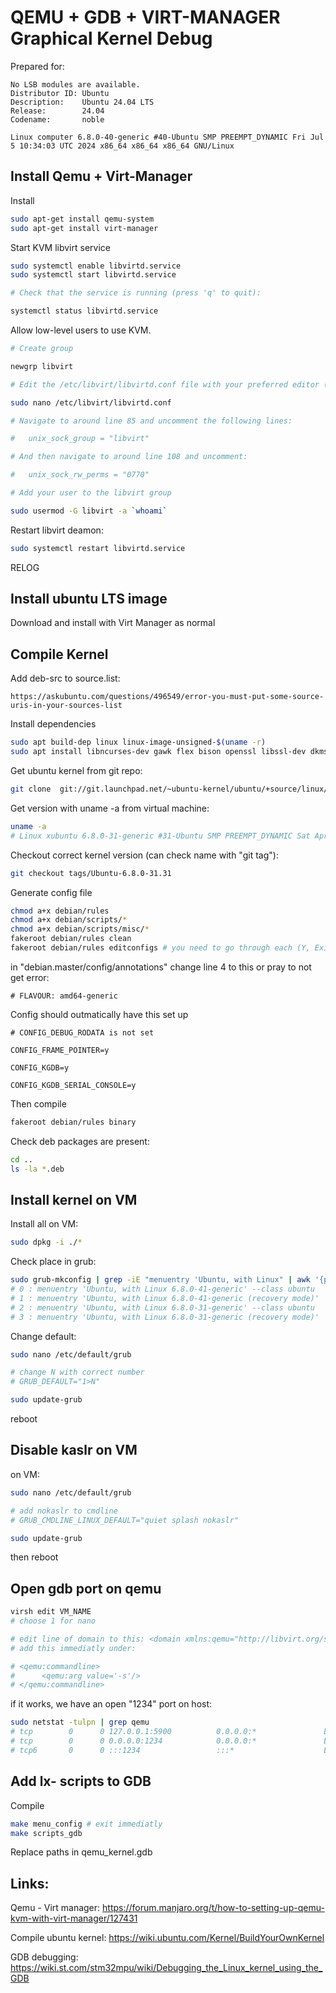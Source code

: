 # QEMU + GDB + VIRT-MANAGER Graphical Kernel Debug

Prepared for:
```
No LSB modules are available.
Distributor ID: Ubuntu
Description:    Ubuntu 24.04 LTS
Release:        24.04
Codename:       noble

Linux computer 6.8.0-40-generic #40-Ubuntu SMP PREEMPT_DYNAMIC Fri Jul  5 10:34:03 UTC 2024 x86_64 x86_64 x86_64 GNU/Linux
```

## Install Qemu + Virt-Manager

Install 

```bash
sudo apt-get install qemu-system
sudo apt-get install virt-manager 
```

Start KVM libvirt service

```bash
sudo systemctl enable libvirtd.service
sudo systemctl start libvirtd.service

# Check that the service is running (press 'q' to quit):

systemctl status libvirtd.service
```

Allow low-level users to use KVM.

```bash
# Create group

newgrp libvirt

# Edit the /etc/libvirt/libvirtd.conf file with your preferred editor (nano is used in this example):

sudo nano /etc/libvirt/libvirtd.conf

# Navigate to around line 85 and uncomment the following lines:

#   unix_sock_group = "libvirt"

# And then navigate to around line 108 and uncomment:

#   unix_sock_rw_perms = "0770"

# Add your user to the libvirt group

sudo usermod -G libvirt -a `whoami`
```

Restart libvirt deamon:
```bash
sudo systemctl restart libvirtd.service
```

RELOG

## Install ubuntu LTS image

Download and install with Virt Manager as normal

## Compile Kernel

Add deb-src to source.list:
```
https://askubuntu.com/questions/496549/error-you-must-put-some-source-uris-in-your-sources-list
```

Install dependencies
```bash
sudo apt build-dep linux linux-image-unsigned-$(uname -r)
sudo apt install libncurses-dev gawk flex bison openssl libssl-dev dkms libelf-dev libudev-dev libpci-dev libiberty-dev autoconf llvm
```

Get ubuntu kernel from git repo:
```bash
git clone  git://git.launchpad.net/~ubuntu-kernel/ubuntu/+source/linux/+git/noble
```

Get version with uname -a from virtual machine:
```bash
uname -a
# Linux xubuntu 6.8.0-31-generic #31-Ubuntu SMP PREEMPT_DYNAMIC Sat Apr 20 00:40:06 UTC 2024 x86_64 x86_64 x86_64 GNU/Linux
```

Checkout correct kernel version (can check name with "git tag"):
```bash
git checkout tags/Ubuntu-6.8.0-31.31
```

Generate config file
```bash
chmod a+x debian/rules
chmod a+x debian/scripts/*
chmod a+x debian/scripts/misc/*
fakeroot debian/rules clean
fakeroot debian/rules editconfigs # you need to go through each (Y, Exit, Y, Exit..) or get a complaint about config later1\
```

in "debian.master/config/annotations" change line 4 to this or pray to not get error:
```
# FLAVOUR: amd64-generic 
```

Config should outmatically have this set up
```
# CONFIG_DEBUG_RODATA is not set

CONFIG_FRAME_POINTER=y

CONFIG_KGDB=y

CONFIG_KGDB_SERIAL_CONSOLE=y
```


Then compile
```bash
fakeroot debian/rules binary
```

Check deb packages are present:
```bash
cd ..
ls -la *.deb
```

## Install kernel on VM

Install all on VM:
```bash
sudo dpkg -i ./*
```

Check place in grub:
```bash
sudo grub-mkconfig | grep -iE "menuentry 'Ubuntu, with Linux" | awk '{print i++ " : "$1, $2, $3, $4, $5, $6, $7}'
# 0 : menuentry 'Ubuntu, with Linux 6.8.0-41-generic' --class ubuntu
# 1 : menuentry 'Ubuntu, with Linux 6.8.0-41-generic (recovery mode)'
# 2 : menuentry 'Ubuntu, with Linux 6.8.0-31-generic' --class ubuntu
# 3 : menuentry 'Ubuntu, with Linux 6.8.0-31-generic (recovery mode)'
```

Change default:
```bash
sudo nano /etc/default/grub

# change N with correct number
# GRUB_DEFAULT="1>N"

sudo update-grub
```

reboot

## Disable kaslr on VM

on VM:
```bash
sudo nano /etc/default/grub

# add nokaslr to cmdline
# GRUB_CMDLINE_LINUX_DEFAULT="quiet splash nokaslr"

sudo update-grub
```
then reboot

## Open gdb port on qemu

```bash
virsh edit VM_NAME
# choose 1 for nano

# edit line of domain to this: <domain xmlns:qemu="http://libvirt.org/schemas/domain/qemu/1.0" type="kvm">
# add this immediatly under:

# <qemu:commandline>
#      <qemu:arg value='-s'/>
# </qemu:commandline>
```

if it works, we have an open "1234" port on host:
```bash
sudo netstat -tulpn | grep qemu
# tcp        0      0 127.0.0.1:5900          0.0.0.0:*               LISTEN      1147199/qemu-system
# tcp        0      0 0.0.0.0:1234            0.0.0.0:*               LISTEN      1147199/qemu-system
# tcp6       0      0 :::1234                 :::*                    LISTEN      1147199/qemu-system
```

## Add lx- scripts to GDB

Compile
```bash
make menu_config # exit immediatly
make scripts_gdb
```

Replace paths in qemu_kernel.gdb

## 

## Links:

Qemu - Virt manager: https://forum.manjaro.org/t/how-to-setting-up-qemu-kvm-with-virt-manager/127431

Compile ubuntu kernel: https://wiki.ubuntu.com/Kernel/BuildYourOwnKernel

GDB debugging: https://wiki.st.com/stm32mpu/wiki/Debugging_the_Linux_kernel_using_the_GDB